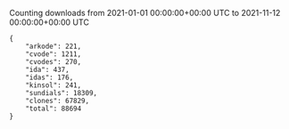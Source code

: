 
Counting downloads from 2021-01-01 00:00:00+00:00 UTC to 2021-11-12 00:00:00+00:00 UTC

```
{
    "arkode": 221,
    "cvode": 1211,
    "cvodes": 270,
    "ida": 437,
    "idas": 176,
    "kinsol": 241,
    "sundials": 18309,
    "clones": 67829,
    "total": 88694
}
```
